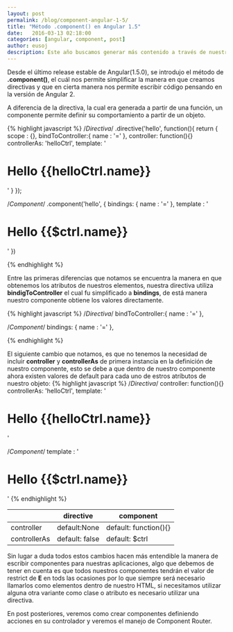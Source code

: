 ```yaml
---
layout: post
permalink: /blog/component-angular-1-5/
title: "Método .component() en Angular 1.5"
date:   2016-03-13 02:18:00
categories: [angular, component, post]
author: eusoj
description: Este año buscamos generar más contenido a través de nuestro blog colaborativo.
---
```


Desde el último release estable de Angular(1.5.0), se introdujo el método de **.component()**, el cuál nos permite simplificar la manera en que creamos directivas y que en cierta manera nos permite escribir código pensando en la versión de Angular 2.

A diferencia de la directiva, la cual era generada a partir de una función, un componente permite definir su comportamiento a partir de un objeto.

{% highlight javascript %}
/*Directiva*/
.directive('hello', function(){
  return {
    scope : {},
    bindToController:{
      name : '='
    },
    controller: function(){}
    controllerAs: 'helloCtrl',
    template: '<h1>Hello {{helloCtrl.name}}</h1>'
  }
});

/*Component*/
.component('hello', {
  bindings: {
    name : '='
  },
  template : '<h1>Hello {{$ctrl.name}}</h1>'
})

{% endhighlight %}

Entre las primeras diferencias que notamos se encuentra la manera en que obtenemos los atributos de nuestros elementos, nuestra directiva utiliza **bindigToController** el cual fu simplificado a **bindings**, de está manera nuestro componente obtiene los valores directamente.

{% highlight javascript %}
/*Directiva*/
  bindToController:{
    name : '='
  },

/*Component*/
  bindings: {
    name : '='
  },

{% endhighlight %}

El siguiente cambio que notamos, es que no tenemos la necesidad de incluir **controller** y **controllerAs** de primera instancia en la definición de nuestro componente, esto se debe a que dentro de nuestro componente ahora existen valores de default para cada uno de estros atríbutos de nuestro objeto:
{% highlight javascript %}
/*Directiva*/
    controller: function(){}
    controllerAs: 'helloCtrl',
    template: '<h1>Hello {{helloCtrl.name}}</h1>'
 
/*Component*/
  template : '<h1>Hello {{$ctrl.name}}</h1>'
{% endhighlight %}


|              | directive      | component             |
|--------------|----------------|-----------------------|
| controller   | default:None   | default: function(){} |
| controllerAs | default: false | default: $ctrl        |

Sin lugar a duda todos estos cambios hacen más entendible la manera de escribir componentes para nuestras aplicaciones, algo que debemos de tener en cuenta es que todos nuestros componentes tendrán el valor de restrict de **E** en tods las ocasiones por lo que siempre será necesario llamarlos como elementos dentro de nuestro HTML, si necesitamos utilizar alguna otra variante como clase o atributo es necesario utilizar una directiva.

En post posteriores, veremos como crear componentes definiendo acciones en su controlador y veremos el manejo de Component Router.
